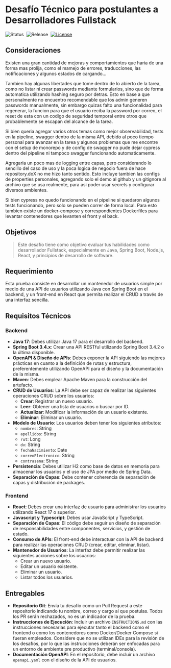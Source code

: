 # Desafío Técnico para postulantes a Desarrolladores Fullstack
![Status](https://img.shields.io/badge/Lifecycle-active-green)&nbsp; ![Release](https://img.shields.io/badge/Release-v1.0.0-purple)&nbsp; [![License](https://img.shields.io/badge/License-Apache%202.0-blue.svg)](https://opensource.org/licenses/Apache-2.0)

## Consideraciones

Existen una gran cantidad de mejoras y comportamientos que haria de una forma mas prolija, como el mamejo de errores, traducciones, las notificaciones y algunos estados de cargando... 

Tambien hay algunas libertades que tome dentro de lo abierto de la tarea, como no listar ni crear passwords mediante formularios, sino que de forma
automatica utilizando hashing seguro por detras. Esto en base a que 
personalmente no encuentro recomendable que los admin generen passwords
manualmente, sin embargo quizas falto una funcionalidad para regenerar,
la funcion para que el usuario reciba la password por correo, el reset de esta con un codigo de seguridad temporal entre otros que probablemente
se escapan del alcance de la tarea.

Si bien queria agregar varios otros temas como mejor observabilidad, 
tests en la pipeline, swagger dentro de la misma API, debido al poco
tiempo personal para avanzar en la tarea y algunos problemas que me encontre
con el setup de monorepo y de config de swagger no pude dejar cypress dentro
del pipeline ni tampoco swagger funcionando automaticamente.

Agregaria un poco mas de logging entre capas, pero considerando lo sencillo
del caso de uso y la poca logica de negocio fuera de hace repository.doX
no me hizo tanto sentido. Esto incluye tambien las configs de properties
personales, agregando solo el demo al github y un gitignore al archivo que se usa realmente, para asi poder usar secrets y configurar diversos ambientes.

Si bien cypress no quedo funcionando en el pipeline si quedaron algunos tests funcionando, pero solo se pueden correr de forma local. Para esto tambien existe un docker-compose y correspondientes Dockerfiles para levantar contenedores que levanten el front y el back. 




## Objetivos
>Este desafío tiene como objetivo evaluar tus habilidades como desarrollador Fullstack, especialmente en Java, Spring Boot, Node.js, React, y principios de desarrollo de software. 

## Requerimiento

Esta prueba consiste en desarrollar un mantenedor de usuarios simple por medio de una API de usuarios utilizando Java con Spring Boot en el backend, y un front-end en React que permita realizar el CRUD a través de una interfaz sencilla.

## Requisitos Técnicos

### Backend

- **Java 17**: Debes utilizar Java 17 para el desarrollo del backend.
- **Spring Boot 3.4.x**: Crear una API RESTful utilizando Spring Boot 3.4.2 o la última disponible.
- **OpenAPI & Diseño de APIs**: Debes exponer la API siguiendo las mejores prácticas en cuanto a la definición de rutas y estructura, preferentemente utilizando OpenAPI para el diseño y la documentación de la misma.
- **Maven**: Debes emplear Apache Maven para la construcción del artefacto.
- **CRUD de Usuarios**: La API debe ser capaz de realizar las siguientes operaciones CRUD sobre los usuarios:
  - **Crear**: Registrar un nuevo usuario.
  - **Leer**: Obtener una lista de usuarios o buscar por ID.
  - **Actualizar**: Modificar la información de un usuario existente.
  - **Eliminar**: Eliminar un usuario.
- **Modelo de Usuario**: Los usuarios deben tener los siguientes atributos:
  - `nombres`: String
  - `apellidos`: String
  - `rut`: Long
  - `dv`: String
  - `fechaNacimiento`: Date
  - `correoElectronico`: String
  - `contrasena`: String
- **Persistencia**: Debes utilizar H2 como base de datos en memoria para almacenar los usuarios y el uso de JPA por medio de Spring Data.
- **Separación de Capas**: Debe contener coherencia de separación de capas y distribución de packages.

### Frontend

- **React**: Debes crear una interfaz de usuario para administrar los usuarios utilizando React 17 o superior.
- **Javascript y Typescript**: Debes usar JavaScript y TypeScript.
- **Separación de Capas**: El código debe seguir un diseño de separación de responsabilidades entre componentes, servicios, y gestión de estado.
- **Consumo de APIs**: El front-end debe interactuar con la API de backend para realizar las operaciones CRUD (crear, editar, eliminar, listar).
- **Mantenedor de Usuarios**: La interfaz debe permitir realizar las siguientes acciones sobre los usuarios:
  - Crear un nuevo usuario.
  - Editar un usuario existente.
  - Eliminar un usuario.
  - Listar todos los usuarios.

## Entregables

- **Repositorio Git**: Envía tu desafío como un Pull Request a este repositorio indicando tu nombre, correo y cargo al que postulas. Todos los PR serán rechazados, no es un indicador de la prueba.
- **Instrucciones de Ejecución**: Incluir un archivo `INSTRUCTIONS.md` con las instrucciones necesarias para ejecutar tanto el backend como el frontend o como los contenedores como Docker/Docker Compose si fueran empleados. Considere que no se utilizan IDEs para la revisión de los desafíos, por lo que las instrucciones deberán ser enfocadas para un entorno de ambiente pre productivo (terminal/consola).
- **Documentación OpenAPI**: En el repositorio, debe incluir un archivo `openapi.yaml` con el diseño de la API de usuarios.
